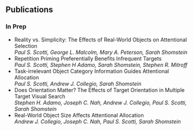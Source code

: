 ## Publications 
### In Prep
* Reality vs. Simplicity: The Effects of Real-World Objects on Attentional Selection
<br> <i> Paul S. Scotti, George L. Malcolm, Mary A. Peterson, Sarah Shomstein </i>
* Repetition Priming Preferentially Benefits Infrequent Targets
<br> <i> Paul S. Scotti, Stephen H Adamo, Sarah Shomstein, Stephen R. Mitroff </i>
* Task-irrelevant Object Category Information Guides Attentional Allocation
<br> <i> Paul S. Scotti, Andrew J. Collegio, Sarah Shomstein </i>
* Does Orientation Matter? The Effects of Target Orientation in Multiple Target Visual Search
<br> <i> Stephen H. Adamo, Joseph C. Nah, Andrew J. Collegio, Paul S. Scotti, Sarah Shomstein </i>
* Real-World Object Size Affects Attentional Allocation
<br> <i> Andrew J. Collegio, Joseph C. Nah, Paul S. Scotti, Sarah Shomstein </i>
